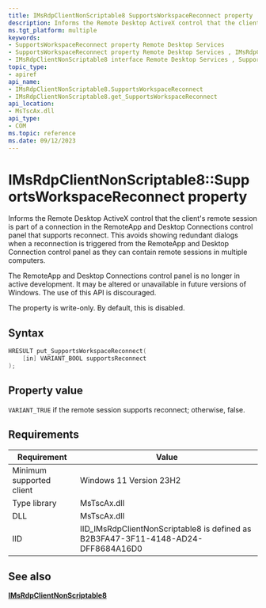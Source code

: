 ```yaml
---
title: IMsRdpClientNonScriptable8 SupportsWorkspaceReconnect property
description: Informs the Remote Desktop ActiveX control that the client's remote session is part of a connection in the RemoteApp and Desktop Connections control panel that supports reconnect.
ms.tgt_platform: multiple
keywords:
- SupportsWorkspaceReconnect property Remote Desktop Services
- SupportsWorkspaceReconnect property Remote Desktop Services , IMsRdpClientNonScriptable8 interface
- IMsRdpClientNonScriptable8 interface Remote Desktop Services , SupportsWorkspaceReconnect property
topic_type:
- apiref
api_name:
- IMsRdpClientNonScriptable8.SupportsWorkspaceReconnect
- IMsRdpClientNonScriptable8.get_SupportsWorkspaceReconnect
api_location:
- MsTscAx.dll
api_type:
- COM
ms.topic: reference
ms.date: 09/12/2023
---
```


# IMsRdpClientNonScriptable8::SupportsWorkspaceReconnect property

Informs the Remote Desktop ActiveX control that the client's remote session is part of a connection in the RemoteApp and Desktop Connections control panel that supports reconnect. This avoids showing redundant dialogs when a reconnection is triggered from the RemoteApp and Desktop Connection control panel as they can contain remote sessions in multiple computers.

The RemoteApp and Desktop Connections control panel is no longer in active development. It may be altered or unavailable in future versions of Windows. The use of this API is discouraged.

The property is write-only. By default, this is disabled.


## Syntax

```C++
HRESULT put_SupportsWorkspaceReconnect(
    [in] VARIANT_BOOL supportsReconnect
);
```

## Property value

`VARIANT_TRUE` if the remote session supports reconnect; otherwise, false.

## Requirements

| Requirement | Value |
|-------------------------------------|---------------------------------------|
| Minimum supported client| Windows 11 Version 23H2      |
| Type library            | MsTscAx.dll                        |
| DLL                  | MsTscAx.dll     |
| IID                      | IID\_IMsRdpClientNonScriptable8 is defined as B2B3FA47-3F11-4148-AD24-DFF8684A16D0           |

## See also

<dl> <dt>

[**IMsRdpClientNonScriptable8**](IMsRdpClientNonScriptable8.md)
</dt> </dl>